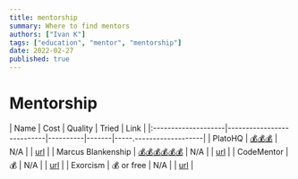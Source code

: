 ```yaml
---
title: mentorship
summary: Where to find mentors
authors: ["Ivan K"]
tags: ["education", "mentor", "mentorship"]
date: 2022-02-27
published: true
---
```


# Mentorship


| Name                | Cost                      | Quality  | Tried |  Link                   |
|:--------------------|---------------------------|----------|-------|-----.-------------------|
| PlatoHQ             | [💰💰💰][platohq.cost]     | N/A      |       | [url][platohq]         |
| Marcus Blankenship  | [💰💰💰💰💰💰][marcus.cost] | N/A      |       | [url][marcus]          |
| CodeMentor          | 💰                        | N/A      |       | [url][codementor]      |
| Exorcism            | 💰 or free                | N/A      |       | [url][exorcism.mentor] |


<!-- resources -->
[platohq]: https://www.platohq.com
[platohq.cost]: https://www.platohq.com/pricing
[marcus]: https://marcusblankenship.com
[marcus.cost]: https://marcusblankenship.com/tech-lead-mentoring-group/#
[codementor]: https://www.codementor.io
[exorcism.mentor]: https://exercism.org/mentoring